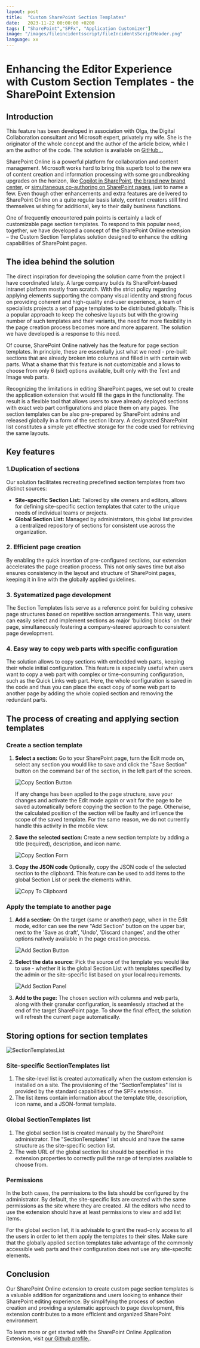 ```yaml
---
layout: post
title:  "Custom SharePoint Section Templates"
date:   2023-11-22 00:00:00 +0200
tags: [ "SharePoint","SPFx", "Application Customizer"]
image: "/images/fileincidentsscript/fileIncidentsScriptHeader.png"
language: xx
---
```


# Enhancing the Editor Experience with Custom Section Templates - the SharePoint Extension

## Introduction

This feature has been developed in association with Olga, the Digital Collaboration consultant and Microsoft expert, privately my wife. She is the originator of the whole concept and the author of the article below, while I am the author of the code. The solution is available on [GitHub...](https://github.com/mkm17/react-application-page-sections)

SharePoint Online is a powerful platform for collaboration and content management. Microsoft works hard to bring this superb tool to the new era of content creation and information processing with some groundbreaking upgrades on the horizon, like [Copilot in SharePoint](https://www.microsoft.com/en-ww/microsoft-365/roadmap?filters=SharePoint&searchterms=124840), [the brand new brand center](https://www.microsoft.com/en-ww/microsoft-365/roadmap?filters=SharePoint&searchterms=124838), or [simultaneous co-authoring on SharePoint pages](https://www.microsoft.com/en-ww/microsoft-365/roadmap?filters=SharePoint&searchterms=124853), just to name a few. Even though other enhancements and extra features are delivered to SharePoint Online on a quite regular basis lately, content creators still find themselves wishing for additional, key to their daily business functions.

One of frequently encountered pain points is certainly a lack of customizable page section templates. To respond to this popular need, together, we have developed a concept of the SharePoint Online extension – the Custom Section Templates solution designed to enhance the editing capabilities of SharePoint pages.

## The idea behind the solution

The direct inspiration for developing the solution came from the project I have coordinated lately. A large company builds its SharePoint-based  intranet platform mostly from scratch. With the strict policy regarding applying elements supporting the company visual identity and strong focus on providing coherent and high-quality end-user experience, a team of specialists projects a set of page templates to be distributed globally. This is a popular approach to keep the cohesive layouts but with the growing number of such templates and their variants, the need for more flexibility in the page creation process becomes more and more apparent. The solution we have developed is a response to this need.

Of course, SharePoint Online natively has the feature for page section templates. In principle, these are essentially just what we need - pre-built sections that are already broken into columns and filled in with certain web parts. What a shame that this feature is not customizable and allows to choose from only 6 (six!) options available, built only with the Text and Image web parts.

Recognizing the limitations in editing SharePoint pages, we set out to create the application extension that would fill the gaps in the functionality. The result is a flexible tool that allows users to save already deployed sections with exact web part configurations and place them on any pages. The section templates can be also pre-prepared by SharePoint admins and released globally in a form of the section library. A designated SharePoint list constitutes a simple yet effective storage for the code used for retrieving the same layouts.

## Key features

### 1.Duplication of sections

Our solution facilitates recreating predefined section templates from two distinct sources:

   - **Site-specific Section List:** Tailored by site owners and editors, allows for defining site-specific section templates that cater to the unique needs of individual teams or projects.
   - **Global Section List:** Managed by administrators, this global list provides a centralized repository of sections for consistent use across the organization.

### 2. Efficient page creation

By enabling the quick insertion of pre-configured sections, our extension accelerates the page creation process. This not only saves time but also ensures consistency in the layout and structure of SharePoint pages, keeping it in line with the globally applied guidelines.

### 3. Systematized page development

The Section Templates lists serve as a reference point for building cohesive page structures based on repetitive section arrangements. This way, users can easily select and implement sections as major 'building blocks' on their page, simultaneously fostering a company-steered approach to consistent page development.

### 4. Easy way to copy web parts with specific configuration

The solution allows to copy sections with embedded web parts, keeping their whole initial configuration. This feature is especially useful when users want to copy a web part with complex or time-consuming configuration, such as the Quick Links web part. Here, the whole configuration is saved in the code and thus you can place the exact copy of some web part to another page by adding the whole copied section and removing the redundant parts.

## The process of creating and applying section templates

### Create a section template
1. **Select a section:** Go to your SharePoint page, turn the Edit mode on, select any section you would like to save and click the "Save Section" button on the command bar of the section, in the left part of the screen.
   
   ![Copy Section Button](/images/sectionsExtensions/CopySectionButton.png)

   If any change has been applied to the page structure, save your changes and activate the Edit mode again or wait for the page to be saved automatically before copying the section to the page. Otherwise, the calculated position of the section will be faulty and influence the scope of the saved template. For the same reason, we do not currently handle this activity in the mobile view.

2. **Save the selected section:** Create a new section template by adding a title (required), description, and icon name.
   
   ![Copy Section Form](/images/sectionsExtensions/CopySectionForm.png)

3. **Copy the JSON code** Optionally, copy the JSON code of the selected section to the clipboard. This feature can be used to add items to the global Section List or peek the elements within.

   ![Copy To Clipboard](/images/sectionsExtensions/CopyToClipboard.png)

### Apply the template to another page
1. **Add a section:** On the target (same or another) page, when in the Edit mode, editor can see the new "Add Section" button on the upper bar, next to the 'Save as draft', 'Undo', 'Discard changes', and the other options natively available in the page creation process.
   
   ![Add Section Button](/images/sectionsExtensions/AddSectionButton.png)

2. **Select the data source:** Pick the source of the template you would like to use - whether it is the global Section List with templates specified by the admin or the site-specific list based on your local requirements.
   
   ![Add Section Panel](/images/sectionsExtensions/AddSectionPanel.png)

3. **Add to the page:** The chosen section with columns and web parts, along with their granular configuration, is seamlessly attached at the end of the target SharePoint page. To show the final effect, the solution will refresh the current page automatically. 

## Storing options for section templates

![SectionTemplatesList](/images/sectionsExtensions/SectionTemplatesList.png)


### Site-specific SectionTemplates list

1. The site-level list is created automatically when the custom extension is installed on a site. The provisioning of the "SectionTemplates" list is provided by the standard capabilities of the SPFx extension.
2. The list items contain information about the template title, description, icon name, and a JSON-format template.

### Global SectionTemplates list

1. The global section list is created manually by the SharePoint administrator. The "SectionTemplates" list should and have the same structure as the site-specific section list.
2. The web URL of the global section list should be specified in the extension properties to correctly pull the range of templates available to choose from.

### Permissions

In the both cases, the permissions to the lists should be configured by the administrator. By default, the site-specific lists are created with the same permissions as the site where they are created. All the editors who need to use the extension should have at least permissions to view and add list items.

For the global section list, it is advisable to grant the read-only access to all the users in order to let them apply the templates to their sites. Make sure that the globally applied section templates take advantage of the commonly accessible web parts and their configuration does not use any site-specific elements.

## Conclusion

Our SharePoint Online extension to create custom page section templates is a valuable addition for organizations and users looking to enhance their SharePoint editing experience. By simplifying the process of section creation and providing a systematic approach to page development, this extension contributes to a more efficient and organized SharePoint environment.

To learn more or get started with the SharePoint Online Application Extension, visit [our Github profile.](https://github.com/mkm17/react-application-page-sections).